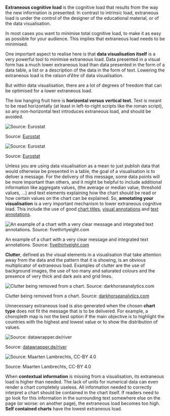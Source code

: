 **Extraneous cognitive load** is the cognitive load that results from the way the new information is presented. In contrast to intrinsic load, extraneous load is under the control of the designer of the educational material, or of the data visualisation.

In most cases you want to minimise total cognitive load, to make it as easy as possible for your audience. This implies that extraneous load needs to be minimised.

One important aspect to realise here is that **data visualisation itself** is a very powerful tool to minimise extraneous load. Data presented in a visual form has a much lower extraneous load than data presented in the form of a data table, a list or a description of the data in the form of text. Lowering the extraneous load is the *raison d’être* of data visualisation.

But within data visualisation, there are a lot of degrees of freedom that can be optimised for a lower extraneous load.

The low hanging fruit here is **horizontal versus vertical text**. Text is meant to be read horizontally (at least in left-to-right scripts like the roman script), so any non-horizontal text introduces extraneous load, and should be avoided.

![Source: [Eurostat](https://ec.europa.eu/eurostat/web/products-eurostat-news/-/DDN-20220215-1)](Reducing%20the%20cognitive%20load%2070a9cb0c4c8c4f45b66f63a749d9f40e/vertical-text-eurostat.png)

Source: [Eurostat](https://ec.europa.eu/eurostat/web/products-eurostat-news/-/DDN-20220215-1)

![Source: [Eurostat](https://ec.europa.eu/eurostat/web/products-eurostat-news/-/DDN-20220215-1)](Reducing%20the%20cognitive%20load%2070a9cb0c4c8c4f45b66f63a749d9f40e/vertical-text-eurostat-rotated.png)

Source: [Eurostat](https://ec.europa.eu/eurostat/web/products-eurostat-news/-/DDN-20220215-1)

Unless you are using data visualisation as a mean to just publish data that would otherwise be presented in a table, the goal of a visualisation is to deliver a message. For the delivery of this message, some data points will be more important than others, and it might be helpful to include additional information like aggregate values, (the average or median value, threshold values, ...) and text elements explaining how the chart should be read or how certain values on the chart can be explained. So, **annotating your visualisation** is a very important mechanism to lower extraneous cognitive load. This include the use of good <span class='internal-link'>[chart titles](chart-titles)</span>, <span class='internal-link'>[visual annotations](tag/visual-annotations)</span> and <span class='internal-link'>[text annotations](tag/text-annotations)</span>.

![An example of a chart with a very clear message and integrated text annotations. Source: [fivethirtyeight.com](https://fivethirtyeight.com/features/our-51-best-and-weirdest-charts-of-2021/)](Reducing%20the%20cognitive%20load%2070a9cb0c4c8c4f45b66f63a749d9f40e/title-annotations-538.png)

An example of a chart with a very clear message and integrated text annotations. Source: [fivethirtyeight.com](https://fivethirtyeight.com/features/our-51-best-and-weirdest-charts-of-2021/)

**Clutter**, defined as the visual elements in a visualisation that take attention away from the data and the pattern that it is showing, is an obvious multiplicator of extraneous load. Examples of clutter are the use of background images, the use of too many and saturated colours and the presence of very thick and dark axis and grid lines.

![Clutter being removed from a chart. Source: [darkhorseanalytics.com](https://www.darkhorseanalytics.com/blog/data-looks-better-naked)](Reducing%20the%20cognitive%20load%2070a9cb0c4c8c4f45b66f63a749d9f40e/18_removetoimprove.gif)

Clutter being removed from a chart. Source: [darkhorseanalytics.com](https://www.darkhorseanalytics.com/blog/data-looks-better-naked)

Unnecessary extraneous load is also generated when the chosen **chart type** does not fit the message that is to be delivered. For example, a choropleth map is not the best option if the main objective is to highlight the countries with the highest and lowest value or to show the distribution of values.

![Source: [datawrapper.de/river](https://app.datawrapper.de/river/_/uM4lx)](Reducing%20the%20cognitive%20load%2070a9cb0c4c8c4f45b66f63a749d9f40e/LeHAA-gasoline-prices-in-eu-countries.png)

Source: [datawrapper.de/river](https://app.datawrapper.de/river/_/uM4lx)

<p class='center'>
<img src='Reducing%20the%20cognitive%20load%2070a9cb0c4c8c4f45b66f63a749d9f40e/gdcWi-price-of-euro-super-95-in-march-2022.png' alt='Source: Maarten Lambrechts, CC-BY 4.0' class='max-600' />
</p>

Source: Maarten Lambrechts, CC-BY 4.0

When **contextual information** is missing from a visualisation, its extraneous load is higher than needed. The lack of units for numerical data can even render a chart completely useless. All information needed to correctly interpret a chart should be contained in the chart itself. If readers need to go look for this information in the surrounding text somewhere else on the page (or worse: on another page), the extraneous load becomes too high. **Self contained charts** have the lowest extraneous load.